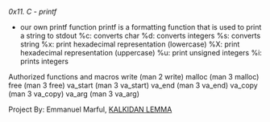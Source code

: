 *0x11. C - printf*

- our own printf function
	printf is a formatting function that is used to print a string to stdout	%c: converts char
	%d: converts integers
	%s: converts string
	%x: print hexadecimal representation (lowercase)
	%X: print hexadecimal representation (uppercase)
	%u: print unsigned integers
	%i: prints integers


Authorized functions and macros
	write (man 2 write)
	malloc (man 3 malloc)
	free (man 3 free)
	va_start (man 3 va_start)
	va_end (man 3 va_end)
	va_copy (man 3 va_copy)
	va_arg (man 3 va_arg)



Project By: Emmanuel Marful, [KALKIDAN LEMMA](https://github.com/Candybez251)
